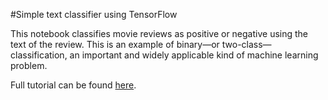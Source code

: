 #Simple text classifier using TensorFlow

This notebook classifies movie reviews as positive or negative using the text of the review. This is an example of binary—or two-class—classification, an important and widely applicable kind of machine learning problem.

Full tutorial can be found [here](https://www.tensorflow.org/tutorials/keras/basic_text_classification).
